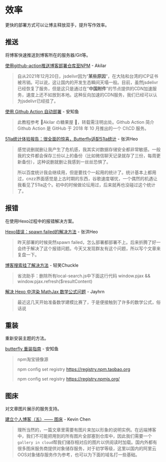 # 效率

更快的部署方式可以让博主释放双手，提升写作效率。

## 推送

将博客快速推送到博客所在的服务器/Git等。

[使用github-action推送博客部署仓库至NPM](https://akilar.top/posts/e82444a6/) - Akilar

> 自从2021年12月20日，jsdelivr因为“**某些原因**”，在大陆和台湾的ICP证书被吊销。可以说，这让国内的开发生态瞬间天塌一般。目前，虽然jsdelivr已经恢复了服务，但是这只是通过在“**中国附件**”的节点提供的CDN加速服务，速度上还不如放到本地。这种反向加速的CDN服务，我们已经可以认为jsdelivr已经挂了。

[使用 Github Action 自动部署](https://anzhiy.cn/posts/asdx.html) - 安知鱼

> 此教程参考 🧊Akilar の糖果屋 🍭，转载需注明出处。Github Action 简介
> Github Action 是 GitHub 于 2018 年 10 月推出的一个 CI\CD 服务。

[51la统计体验报告：很全面的惊喜，Butterfly适配51la统计](https://blog.zhheo.com/p/c7c43433.html) - 张洪Heo

> 感觉说删就删让我产生了危机感，我其实对数据存储安全都非常敏感。一般我的文件都会保存三份以上的备份（比如微信聊天记录就存了三份，每周更新备份），这种说删就删让我感到一丝丝恐惧了。
>
> 所以百度统计我会继续用，但是要找个一起用的统计了。统计基本上都用过，cnzz界面感觉是上古时期的东西，谷歌速度堪忧，一个偶然的机遇让我看见了51la这个。初中的时候做论坛用过，后来就再也没碰过这个统计了。

## 报错

在使用Hexo过程中的报错解决方案。

[Hexo错误：spawn failed的解决方法](https://blog.zhheo.com/p/128998ac.html) - 张洪Heo

> 昨天部署的时候突然spawn failed，怎么部署都部署不上。后来折腾了好一会终于解决了这个报错问题。今天又发现群友有这个问题，所以写个文章来复盘一下。

[博客搜索挂了解决方法](https://www.chuckle.top/article/f8c79a1b.html) - 轻笑Chuckle

> 省流助手：删除所有local-search.js中下面这行代码
> window.pjax && window.pjax.refresh($resultContent)

[解决 Hexo 中渲染 MathJax 数学公式问题](https://blog.jayhrn.com/posts/ee56/) - Jayhrn

> 最近这几天开始准备数学建模比赛了，于是便接触到了许多的数学公式，俗话说

## 重装

重新安装主题的方法。

[butterfly 重装指南](https://anzhiy.cn/posts/sdxhu.html) - 安知鱼

> npm淘宝镜像源
>
> npm config set registry https://registry.npm.taobao.org
>
> npm config set registry https://registry.npmjs.org/

## 图床

对文章图片展示的服务支持。

[建立个人博客（五）—— 图床](https://sheerkvc.top/2022/08/30/photos%20bed/) - Kevin Chen

> 理所当然的，一篇文章里需要有图片来加以形象的说明实例。在远端博客中，我们不可能把用到的所有图片全部塞到仓库中，因此我们需要一个`gallery in cloud`帮我们储存相对应的图片以供阅读时加载。国内外都有很多图床服务商提供对象储存服务，对于初学等级，这里以国内的阿里云OOS对象储存服务作为参考，也可以为下面的域名打一些基础。